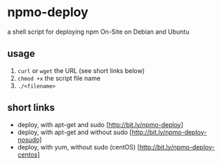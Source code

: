 # npmo-deploy
a shell script for deploying npm On-Site on Debian and Ubuntu

## usage

1. `curl` or `wget` the URL (see short links below)
2. `chmod +x` the script file name
3. `./<filename>`

## short links

- deploy, with apt-get and sudo [http://bit.ly/npmo-deploy]
- deploy, with apt-get and without sudo [http://bit.ly/npmo-deploy-nosudo]
- deploy, with yum, without sudo (centOS) [http://bit.ly/npmo-deploy-centos]

[http://bit.ly/npmo-deploy]: http://bit.ly/npmo-deploy
[http://bit.ly/npmo-deploy-nosudo]: http://bit.ly/npmo-deploy-nosudo
[http://bit.ly/npmo-deploy-centos]: http://bit.ly/npmo-deploy-centos
